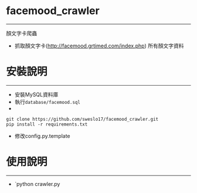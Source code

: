 # facemood_crawler
-------------------

顏文字卡爬蟲
* 抓取顏文字卡(http://facemood.grtimed.com/index.php) 所有顏文字資料

# 安裝說明
-------------------
* 安裝MySQL資料庫
* 執行`database/facemood.sql`
* 
```
git clone https://github.com/sweslo17/facemood_crawler.git
pip install -r requirements.txt
```
* 修改config.py.template

# 使用說明
-------------------
* `python crawler.py
